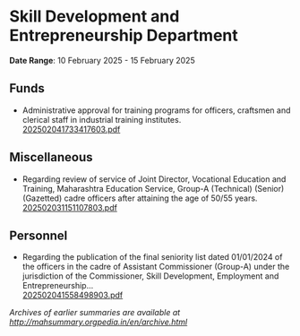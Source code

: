 # Skill Development and Entrepreneurship Department

**Date Range**: 10 February 2025 - 15 February 2025


## Funds
- Administrative approval for training programs for officers, craftsmen and clerical staff in industrial training institutes.\
  [202502041733417603.pdf](https://gr.maharashtra.gov.in/Site/Upload/Government%20Resolutions/English/202502041733417603.pdf)

## Miscellaneous
- Regarding review of service of Joint Director, Vocational Education and Training, Maharashtra Education Service, Group-A (Technical) (Senior) (Gazetted) cadre officers after attaining the age of 50/55 years.\
  [202502031151107803.pdf](https://gr.maharashtra.gov.in/Site/Upload/Government%20Resolutions/English/202502031151107803.pdf)

## Personnel
- Regarding the publication of the final seniority list dated 01/01/2024 of the officers in the cadre of Assistant Commissioner (Group-A) under the jurisdiction of the Commissioner, Skill Development, Employment and Entrepreneurship...\
  [202502041558498903.pdf](https://gr.maharashtra.gov.in/Site/Upload/Government%20Resolutions/English/202502041558498903.pdf)


*Archives of earlier summaries are available at http://mahsummary.orgpedia.in/en/archive.html*